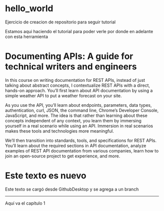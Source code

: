 # hello_world
Ejercicio de creacion de repositorio para seguir tutorial

Estamos aqui haciendo el tutorial para poder verle por donde en adelante con esta herramienta

# Documenting APIs: A guide for technical writers and engineers
In this course on writing documentation for REST APIs, instead of just talking about abstract concepts, I contextualize REST APIs with a direct, hands-on approach. You’ll first learn about API documentation by using a simple weather API to put a weather forecast on your site.

As you use the API, you’ll learn about endpoints, parameters, data types, authentication, curl, JSON, the command line, Chrome’s Developer Console, JavaScript, and more. The idea is that rather than learning about these concepts independent of any context, you learn them by immersing yourself in a real scenario while using an API. Immersion in real scenarios makes these tools and technologies more meaningful.

We’ll then transition into standards, tools, and specifications for REST APIs. You’ll learn about the required sections in API documentation, analyze examples of REST API documentation from various companies, learn how to join an open-source project to get experience, and more.

# Este texto es nuevo

Este texto se cargó desde GithubDesktop y se agrega a un branch

------------------------------------------------------------------------------
Aquí va el capítulo 1
